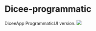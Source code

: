 # Dicee-programmatic
DiceeApp ProgrammaticUI version.
![](https://i.ibb.co/YZVWP4N/Screen-Shot-2022-05-10-at-18-12-21.png)

